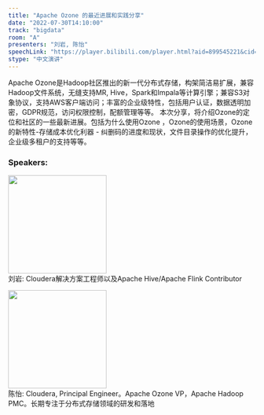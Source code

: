 ```yaml
---
title: "Apache Ozone 的最近进展和实践分享"
date: "2022-07-30T14:10:00"
track: "bigdata"
room: "A"
presenters: "刘岩, 陈怡"
speechLink: "https://player.bilibili.com/player.html?aid=899545221&cid=806019947&page=1"
stype: "中文演讲"
---
```

Apache Ozone是Hadoop社区推出的新一代分布式存储，构架简洁易扩展，兼容Hadoop文件系统，无缝支持MR, Hive，Spark和Impala等计算引擎；兼容S3对象协议，支持AWS客户端访问；丰富的企业级特性，包括用户认证，数据透明加密，GDPR规范，访问权限控制，配额管理等等。
      本次分享，将介绍Ozone的定位和社区的一些最新进展。包括为什么使用Ozone ，Ozone的使用场景，Ozone的新特性-存储成本优化利器 - 纠删码的进度和现状，文件目录操作的优化提升，企业级多租户的支持等等。
 ### Speakers: 
 <img src="images/speaker/1059.png" width="200" /><br>刘岩: Cloudera解决方案工程师以及Apache Hive/Apache Flink Contributor

 <img src="images/speaker/1059_2.png" width="200" /><br>陈怡: Cloudera, Principal Engineer。Apache Ozone VP，Apache Hadoop PMC。长期专注于分布式存储领域的研发和落地

 